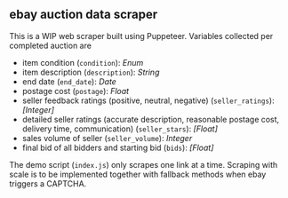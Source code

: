 ## ebay auction data scraper

This is a WIP web scraper built using Puppeteer. Variables collected per completed auction are
- item condition (```condition```): _Enum_
- item description (```description```): _String_
- end date (```end_date```): _Date_
- postage cost (```postage```): _Float_
- seller feedback ratings (positive, neutral, negative) (```seller_ratings```): _[Integer]_
- detailed seller ratings (accurate description, reasonable postage cost, delivery time, communication) (```seller_stars```): _[Float]_
- sales volume of seller (```seller_volume```): _Integer_
- final bid of all bidders and starting bid (```bids```): _[Float]_

The demo script (```index.js```) only scrapes one link at a time. Scraping with scale is to be implemented together with fallback methods when ebay triggers a CAPTCHA.
